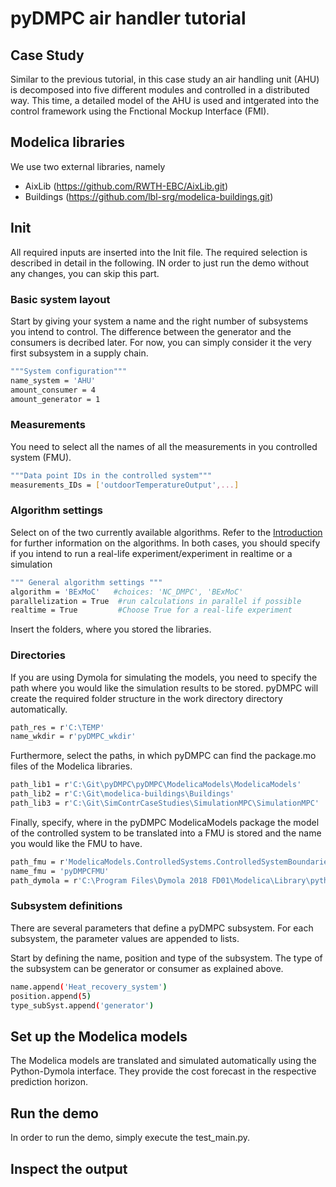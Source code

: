 # pyDMPC air handler tutorial

## Case Study
Similar to the previous tutorial, in this case study an air handling unit (AHU) is decomposed into five different modules and controlled in a distributed way. This time, a detailed model of the AHU is used and intgerated into the control framework using the Fnctional Mockup Interface (FMI).

## Modelica libraries
We use two external libraries, namely
- AixLib (https://github.com/RWTH-EBC/AixLib.git)
- Buildings (https://github.com/lbl-srg/modelica-buildings.git)

## Init
All required inputs are inserted into the Init file. The required selection is described in detail in the following. IN order to just run the demo without any changes, you can skip this part.

### Basic system layout
Start by giving your system a name and the right number of subsystems you intend to control. The difference between the generator and the consumers is decribed later. For now, you can simply consider it the very first subsystem in a supply chain.

```bash
"""System configuration"""
name_system = 'AHU'
amount_consumer = 4
amount_generator = 1
```
### Measurements
You need to select all the names of all the measurements in you controlled system (FMU).

```bash
"""Data point IDs in the controlled system"""
measurements_IDs = ['outdoorTemperatureOutput',...]
```

### Algorithm settings
Select on of the two currently available algorithms. Refer to the [Introduction](Tutorial/Introduction.md) for further information on the algorithms. In both cases, you should specify if you intend to run a real-life experiment/experiment in realtime or a simulation
```bash
""" General algorithm settings """
algorithm = 'BExMoC'   #choices: 'NC_DMPC', 'BExMoC'
parallelization = True  #run calculations in parallel if possible
realtime = True         #Choose True for a real-life experiment
```
Insert the folders, where you stored the libraries.

### Directories
If you are using Dymola for simulating the models, you need to specify the path where you would like the simulation results to be stored. pyDMPC will create the required folder structure in the work directory directory automatically.
```bash
path_res = r'C:\TEMP'
name_wkdir = r'pyDMPC_wkdir'
```
Furthermore, select the paths, in which pyDMPC can find the package.mo files of the Modelica libraries.
```bash
path_lib1 = r'C:\Git\pyDMPC\pyDMPC\ModelicaModels\ModelicaModels'
path_lib2 = r'C:\Git\modelica-buildings\Buildings'
path_lib3 = r'C:\Git\SimContrCaseStudies\SimulationMPC\SimulationMPC'
```
Finally, specify, where in the pyDMPC ModelicaModels package the model of the controlled system to be translated into a FMU is stored and the name you would like the FMU to have.
```bash
path_fmu = r'ModelicaModels.ControlledSystems.ControlledSystemBoundaries'
name_fmu = 'pyDMPCFMU'
path_dymola = r'C:\Program Files\Dymola 2018 FD01\Modelica\Library\python_interface\dymola.egg'
```
### Subsystem definitions
There are several parameters that define a pyDMPC subsystem. For each subsystem, the parameter values are appended to lists.

Start by defining the name, position and type of the subsystem. The type of the subsystem can be generator or consumer as explained above.
```bash
name.append('Heat_recovery_system')
position.append(5)
type_subSyst.append('generator')
```



## Set up the Modelica models
The Modelica models are translated and simulated automatically using the Python-Dymola interface. They provide the cost forecast in the respective prediction horizon.

## Run the demo
In order to run the demo, simply execute the test_main.py.

## Inspect the output
